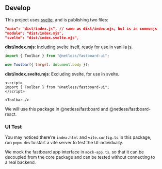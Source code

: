 ## Develop

This project uses [svelte](https://svelte.dev), and is publishing two files:

```json
"main": "dist/index.js", // same as dist/index.mjs, but is in commonjs
"module": "dist/index.mjs",
"svelte": "dist/index.svelte.mjs",
```

**dist/index.mjs**: Including svelte itself, ready for use in vanilla js.

```js
import { Toolbar } from "@netless/fastboard-ui";

new Toolbar({ target: document.body });
```

**dist/index.svelte.mjs**: Excluding svelte, for use in svelte.

```svelte
<script>
import { Toolbar } from "@netless/fastboard-ui";
</script>

<Toolbar />
```

We will use this package in @netless/fastboard and @netless/fastboard-react.

### UI Test

You may noticed there're `index.html` and `vite.config.ts` in this package,
run `pnpm dev` to start a vite server to test the UI individually.

We mock the fastboard app interface in `mock-app.ts`, so that it can be
decoupled from the core package and can be tested without connecting to
a real backend.
